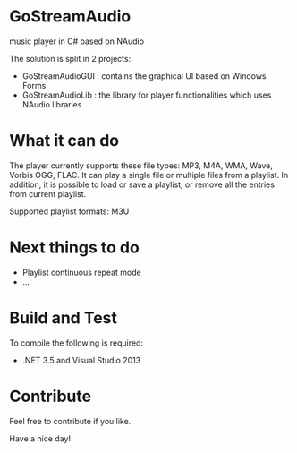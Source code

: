 # GoStreamAudio
music player in C# based on NAudio

The solution is split in 2 projects: 
- GoStreamAudioGUI : contains the graphical UI based on Windows Forms
- GoStreamAudioLib : the library for player functionalities which uses NAudio libraries

# What it can do
The player currently supports these file types: MP3, M4A, WMA, Wave, Vorbis OGG, FLAC.
It can play a single file or multiple files from a playlist.
In addition, it is possible to load or save a playlist, or remove all the entries from current playlist. 

Supported playlist formats: M3U

# Next things to do
- Playlist continuous repeat mode
- ...

# Build and Test
To compile the following is required:
- .NET 3.5 and Visual Studio 2013

# Contribute
Feel free to contribute if you like. 

Have a nice day!
